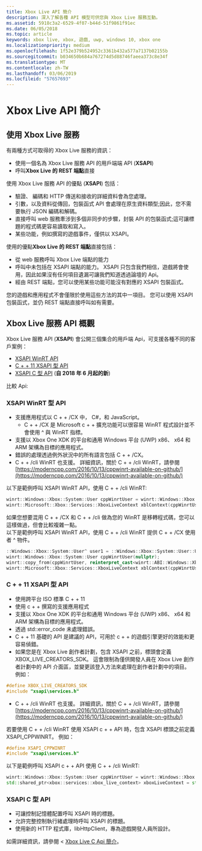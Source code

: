 ```yaml
---
title: Xbox Live API 簡介
description: 深入了解各種 API 模型可供您與 Xbox Live 服務互動。
ms.assetid: 5918c3a2-6529-4f07-b44d-51f9861f91ec
ms.date: 06/05/2018
ms.topic: article
keywords: xbox live, xbox, 遊戲, uwp, windows 10, xbox one
ms.localizationpriority: medium
ms.openlocfilehash: 1f52e379b524952c3361b432a577a7137b02155b
ms.sourcegitcommit: b034650b684a767274d5d88746faeea373c8e34f
ms.translationtype: MT
ms.contentlocale: zh-TW
ms.lasthandoff: 03/06/2019
ms.locfileid: "57657693"
---
```

# <a name="introduction-to-xbox-live-apis"></a>Xbox Live API 簡介

## <a name="use-xbox-live-services"></a>使用 Xbox Live 服務

有兩種方式可取得的 Xbox Live 服務的資訊：

- 使用一個名為 Xbox Live 服務 API 的用戶端端 API (**XSAPI**)
- 呼叫**Xbox Live 的 REST 端點**直接

使用 Xbox Live 服務 API 的優點 (**XSAPI**) 包括：

- 驗證、 編碼和 HTTP 傳送和接收的詳細資料會為您處理。
- 引數，以及資料從傳回，包裝函式 API 會處理在原生資料類型;因此，您不需要執行 JSON 編碼和解碼。
- 直接呼叫 web 服務牽涉到多個非同步的步驟，封裝 API 的包裝函式;這可讓標題的程式碼更容易讀取和寫入。
- 某些功能，例如撰寫的遊戲事件，僅供以 XSAPI。

使用的優點**Xbox Live 的 REST 端點**直接包括：

- 從 web 服務呼叫 Xbox Live 端點的能力
- 呼叫中未包括在 XSAPI 端點的能力。  XSAPI 只包含我們相信，遊戲將會使用，因此如果沒有任何項目遺漏可讓我們知道透過論壇的 Api。
- 經由 REST 端點，您可以使用某些功能可能沒有對應的 XSAPI 包裝函式。

您的遊戲和應用程式不會僅限於使用這些方法的其中一項目。 您可以使用 XSAPI 包裝函式，並仍 REST 端點直接呼叫如有需要。

## <a name="xbox-live-services-api-overview"></a>Xbox Live 服務 API 概觀 ##

Xbox Live 服務 API (**XSAPI**) 會公開三個集合的用戶端 Api，可支援各種不同的客戶案例：

- [XSAPI WinRT API](#xsapi-winrt-based-api)
- [C + + 11 XSAPI 型 API](#xsapi-c11-based-api)
- [XSAPI C 型 API](#xsapi-c-based-api) (**自 2018 年 6 月起的新**)

比較 Api:

### <a name="xsapi-winrt-based-api"></a>XSAPI WinRT 型 API

- 支援應用程式以 C + + /CX 中， C#，和 JavaScript。
    - C + + /CX 是 Microsoft c + + 擴充功能可以很容易 WinRT 程式設計並不會使用 ^ 與 WinRT 指標。
- 支援以 Xbox One XDK 的平台和通用 Windows 平台 (UWP) x86、 x64 和 ARM 架構為目標的應用程式。
- 錯誤的處理透過例外狀況中的所有語言包括 C + + /CX。
- C + + /cli WinRT 也支援。  詳細資訊，關於 C + + /cli WinRT，請參閱 [https://moderncpp.com/2016/10/13/cppwinrt-available-on-github/](https://moderncpp.com/2016/10/13/cppwinrt-available-on-github/)

以下是範例呼叫 XSAPI WinRT API，使用 C + + /cli WinRT:

```c++
winrt::Windows::Xbox::System::User cppWinrtUser = winrt::Windows::Xbox::System::User::Users().GetAt(0);
winrt::Microsoft::Xbox::Services::XboxLiveContext xblContext(cppWinrtUser);
```

如果您想要混用 C + + /CX 和 C + + /cli 做為您的 WinRT 是移轉程式碼，您可以這樣做過，但會比較複雜一點。  
以下是範例呼叫 XSAPI WinRT API，使用 C + + /cli WinRT 提供 C + + /CX 使用者 ^ 物件。

```c++
::Windows::Xbox::System::User^ user1 = ::Windows::Xbox::System::User::Users->GetAt(0);
winrt::Windows::Xbox::System::User cppWinrtUser(nullptr);
winrt::copy_from(cppWinrtUser, reinterpret_cast<winrt::ABI::Windows::Xbox::System::IUser*>(user1));
winrt::Microsoft::Xbox::Services::XboxLiveContext xblContext(cppWinrtUser);
```


### <a name="xsapi-c11-based-api"></a>C + + 11 XSAPI 型 API

- 使用跨平台 ISO 標準 C + + 11
- 使用 c + + 撰寫的支援應用程式
- 支援以 Xbox One XDK 的平台和通用 Windows 平台 (UWP) x86、 x64 和 ARM 架構為目標的應用程式。
- 透過 std::error_code 未處理錯誤。
- C + + 11 基礎的 API 是建議的 API，可用於 c + + 的遊戲引擎更好的效能和更容易偵錯。
- 如果您是在 Xbox Live 創作者計劃，包含 XSAPI 之前，標頭會定義 XBOX_LIVE_CREATORS_SDK。 這會限制為僅供開發人員在 Xbox Live 創作者計劃中的 API 介面區，並變更該登入方法來處理在創作者計劃中的項目。  例如：

```c++
#define XBOX_LIVE_CREATORS_SDK
#include "xsapi\services.h"
```

- C + + /cli WinRT 也支援。  詳細資訊，關於 C + + /cli WinRT，請參閱 [https://moderncpp.com/2016/10/13/cppwinrt-available-on-github/](https://moderncpp.com/2016/10/13/cppwinrt-available-on-github/)

若要使用 C + + /cli WinRT 使用 XSAPI c + + API 時，包含 XSAPI 標頭之前定義 XSAPI_CPPWINRT。  例如：

```c++
#define XSAPI_CPPWINRT
#include "xsapi\services.h"
```

以下是範例呼叫 XSAPI c + + API 使用 C + + /cli WinRT:

```c++
winrt::Windows::Xbox::System::User cppWinrtUser = winrt::Windows::Xbox::System::User::Users().GetAt(0);
std::shared_ptr<xbox::services::xbox_live_context> xboxLiveContext = std::make_shared<xbox::services::xbox_live_context>(cppWinrtUser);
```

### <a name="xsapi-c-based-api"></a>XSAPI C 型 API

- 可讓控制記憶體配置呼叫 XSAPI 時的標題。
- 允許完整控制執行緒處理時呼叫 XSAPI 的標題。
- 使用新的 HTTP 程式庫，libHttpClient，專為遊戲開發人員所設計。

如需詳細資訊，請參閱 < [Xbox Live C Api 簡介](xsapi-flat-c.md)。

